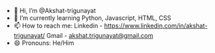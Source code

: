 - 👋 Hi, I’m @Akshat-trigunayat
- 🌱 I’m currently learning Python, Javascript, HTML, CSS
- 📫 How to reach me: Linkedin - https://www.linkedin.com/in/akshat-trigunayat/    Gmail - akshat.trigunayat@gmail.com                     
- 😄 Pronouns: He/Him


<!---
Akshat-trigunayat/Akshat-trigunayat is a ✨ special ✨ repository because its `README.md` (this file) appears on your GitHub profile.
You can click the Preview link to take a look at your changes.
--->
